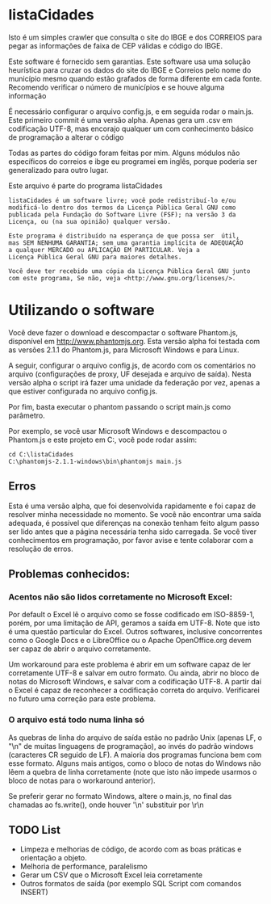 # listaCidades

Isto é um simples crawler que consulta o site do IBGE e dos CORREIOS
para pegar as informações de faixa de CEP válidas e código do IBGE.

Este software é fornecido sem garantias. Este software usa uma solução heurística para cruzar os dados do site do IBGE e Correios pelo nome do município
mesmo quando estão grafados de forma diferente em cada fonte. Recomendo verificar o número de municípios e se houve alguma informação 

É necessário configurar o arquivo config.js, e em seguida rodar o main.js.
Este primeiro commit é uma versão alpha. Apenas gera um .csv em codificação UTF-8, mas encorajo qualquer um com conhecimento básico de programação
a alterar o código

Todas as partes do código foram feitas por mim. Alguns módulos não específicos do correios e ibge eu programei em inglês,
porque poderia ser generalizado para outro lugar.

Este arquivo é parte do programa listaCidades

    listaCidades é um software livre; você pode redistribuí-lo e/ou 
    modificá-lo dentro dos termos da Licença Pública Geral GNU como 
    publicada pela Fundação do Software Livre (FSF); na versão 3 da 
    Licença, ou (na sua opinião) qualquer versão.

    Este programa é distribuído na esperança de que possa ser  útil, 
    mas SEM NENHUMA GARANTIA; sem uma garantia implícita de ADEQUAÇÃO
    a qualquer MERCADO ou APLICAÇÃO EM PARTICULAR. Veja a
    Licença Pública Geral GNU para maiores detalhes.

    Você deve ter recebido uma cópia da Licença Pública Geral GNU junto
    com este programa, Se não, veja <http://www.gnu.org/licenses/>.

# Utilizando o software

Você deve fazer o download e descompactar o software Phantom.js, disponível em <http://www.phantomjs.org>. Esta versão alpha foi testada com as versões
2.1.1 do Phantom.js, para Microsoft Windows e para Linux.

A seguir, configurar o arquivo config.js, de acordo com os comentários no arquivo (configurações de proxy, UF desejada e arquivo de saída).
Nesta versão alpha o script irá fazer uma unidade da federação por vez,
apenas a que estiver configurada no arquivo config.js.

Por fim, basta executar o phantom passando o script main.js como parâmetro.

Por exemplo, se você usar Microsoft Windows e descompactou o Phantom.js e este projeto em C:\, você pode rodar assim:

    cd C:\listaCidades
    C:\phantomjs-2.1.1-windows\bin\phantomjs main.js

## Erros

Esta é uma versão alpha, que foi desenvolvida rapidamente e foi capaz de resolver minha necessidade no momento.
Se você não encontrar uma saída adequada, é possível que diferenças na conexão tenham feito algum passo ser lido
antes que a página necessária tenha sido carregada. Se você tiver conhecimentos em programação, por favor avise e tente colaborar com a resolução de erros.


## Problemas conhecidos:

### Acentos não são lidos corretamente no Microsoft Excel:
Por default o Excel lê o arquivo como se fosse codificado em ISO-8859-1, porém, por uma limitação de API, geramos a saída em UTF-8.
Note que isto é uma questão particular do Excel.
Outros softwares, inclusive concorrentes como o Google Docs e o LibreOffice ou o Apache OpenOffice.org devem ser capaz de
abrir o arquivo corretamente.

Um workaround para este problema é abrir em um software capaz de ler corretamente UTF-8 e salvar em outro formato. Ou ainda, abrir no bloco de notas
do Microsoft Windows, e salvar com a codificação UTF-8. A partir daí o Excel é capaz de reconhecer a codificação correta do arquivo. Verificarei no futuro
uma correção para este problema.

### O arquivo está todo numa linha só
As quebras de linha do arquivo de saída estão no padrão Unix (apenas LF, o "\n" de muitas linguagens de programação), ao invés do padrão windows
(caracteres CR seguido de LF). A maioria dos programas funciona bem com esse formato. Alguns mais antigos, como o bloco de notas do Windows não lêem a
quebra de linha corretamente (note que isto não impede usarmos o bloco de notas para o workaround anterior).

Se preferir gerar no formato Windows, altere o main.js, no final das chamadas ao fs.write(), onde houver '\n' substituir por \r\n


## TODO List
- Limpeza e melhorias de código, de acordo com as boas práticas e orientação a objeto.
- Melhoria de performance, paralelismo
- Gerar um CSV que o Microsoft Excel leia corretamente
- Outros formatos de saída (por exemplo SQL Script com comandos INSERT)